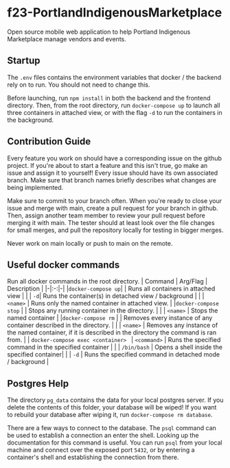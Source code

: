 # f23-PortlandIndigenousMarketplace
Open source mobile web application to help Portland Indigenous Marketplace manage vendors and events.

## Startup
The `.env` files contains the environment variables that docker / the backend rely on to run. You should not need to change this.

Before launching, run `npm install` in both the backend and the frontend directory. Then, from the root directory, run `docker-compose up` to launch all three containers in attached view, or with the flag `-d` to run the containers in the background.

## Contribution Guide
Every feature you work on should have a corresponding issue on the github project. If you're about to start a feature and this isn't true, go make an issue and assign it to yourself! Every issue should have its own associated branch. Make sure that branch names briefly describes what changes are being implemented.

Make sure to commit to your branch often. When you're ready to close your issue and merge with main, create a pull request for your branch in github. Then, assign another team member to review your pull request before merging it with main. The tester should at least look over the file changes for small merges, and pull the repository locally for testing in bigger merges.

Never work on main locally or push to main on the remote.

## Useful docker commands
Run all docker commands in the root directory.
| Command | Arg/Flag | Description |
|-|:-:|-|
|`docker-compose up`|   | Runs all containers in attached view |
| | `-d`| Runs the container(s) in detached view / background |
| | `<name>` | Runs only the named container in attached view. |
|`docker-compose stop` | | Stops any running container in the directory. |
| | `<name>` | Stops the named container |
|`docker-compose rm` | | Removes every instance of any container described in the directory. |
| | `<name>` | Removes any instance of the named container, if it is described in the directory the command is ran from. |
| `docker-compose exec <container> ` | `<command>` | Runs the specified command in the specified container |
| | `/bin/bash` | Opens a shell inside the specified container|
| | `-d` | Runs the specified command in detached mode / background |

## Postgres Help
The directory `pg_data` contains the data for your local postgres server. If you delete the contents of this folder, your database will be wiped! If you want to rebuild your database after wiping it, run `docker-compose rm database`.

There are a few ways to connect to the database. The `psql` command can be used to establish a connection an enter the shell. Looking up the documentation for this command is useful. You can run `psql` from your local machine and connect over the exposed port `5432`, or by entering a container's shell and establishing the connection from there.
